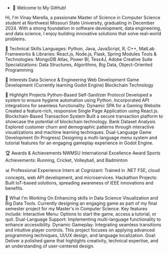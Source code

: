 - 👋 Welcome to My GitHub!
  
Hi, I'm Vinay Marella, a passionate Master of Science in Computer Science student at Northwest Missouri State University, graduating in December 2024. With a strong foundation in software development, data engineering, and data science, I enjoy building innovative solutions that solve real-world problems.

🚀 Technical Skills
    Languages: Python, Java, JavaScript, R, C++, MatLab
    Frameworks & Libraries: React.js, Node.js, Flask, Spring Modules
    Tools & Technologies: MongoDB Atlas, Power BI, Tess4J, Adobe Creative Suite
    Specializations: Data Structures, Algorithms, Big Data, Object-Oriented Programming
    
🔬 Interests
    Data Science & Engineering
    Web Development
    Game Development (Currently learning Godot Engine)
    Blockchain Technology
    
🌟 Highlight Projects
    Python-Based Self-Sanitizer Protocol
        Developed a system to ensure hygiene automation using Python.
        Incorporated API integrations for seamless functionality.
    Dynamic SPA for a Gaming Website
        Created a feature-rich, responsive Single Page Application using React.js.
    Blockchain-Based Transaction System
        Built a secure transaction platform to showcase the potential of blockchain technology.
    Bank Dataset Analysis
        Explored customer churn and demographic patterns through interactive visualizations and machine learning techniques.
    Dual-Language Game Development (In Progress)
        Designing a multi-language menu system and tutorial features for an engaging gameplay experience in Godot Engine.

🏆 Awards & Achievements
    NWMSU International Excellence Award
    Sports Achievements: Running, Cricket, Volleyball, and Badminton
    
📊 Professional Experience
    Intern at Cognizant: Trained in .NET FSE, cloud concepts, web API development, and microservices.
    Hackathon Projects: Built IoT-based solutions, spreading awareness of IEEE innovations and benefits.

🌱 What I’m Working On
    Enhancing skills in Data Science Visualization and Big Data Tools.
Currently designing an engaging game as part of my final semester project for my Master's in Computer Science.
Key features include:
    Interactive Menu: Options to start the game, access a tutorial, or quit.
    Dual-Language Support: Implementing multi-language functionality to enhance accessibility.
    Dynamic Gameplay: Integrating seamless transitions and intuitive player controls.
This project focuses on applying advanced programming techniques, UI/UX design, and language localization.
Goal: Deliver a polished game that highlights creativity, technical expertise, and an understanding of user-centered design.
